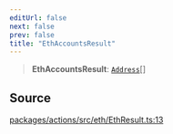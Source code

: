 ```yaml
---
editUrl: false
next: false
prev: false
title: "EthAccountsResult"
---
```


> **EthAccountsResult**: [`Address`](/reference/tevm/actions/type-aliases/address/)[]

## Source

[packages/actions/src/eth/EthResult.ts:13](https://github.com/evmts/tevm-monorepo/blob/main/packages/actions/src/eth/EthResult.ts#L13)
